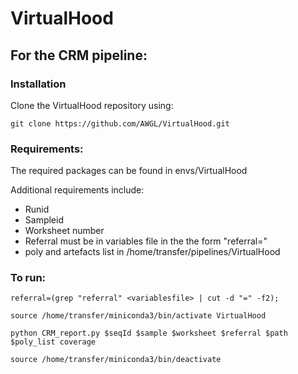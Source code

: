# VirtualHood

## For the CRM pipeline:

### Installation 

Clone the VirtualHood repository using:

```
git clone https://github.com/AWGL/VirtualHood.git
```

### Requirements:

The required packages can be found in envs/VirtualHood

Additional requirements include:

* Runid
* Sampleid
* Worksheet number 
* Referral must be in variables file in the the form "referral=<referral>"
* poly and artefacts list in /home/transfer/pipelines/VirtualHood


### To run:


```
referral=(grep "referral" <variablesfile> | cut -d "=" -f2);

source /home/transfer/miniconda3/bin/activate VirtualHood

python CRM_report.py $seqId $sample $worksheet $referral $path $poly_list coverage

source /home/transfer/miniconda3/bin/deactivate

```
